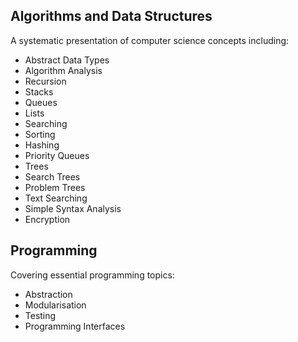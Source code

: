 ## Algorithms and Data Structures

A systematic presentation of computer science concepts including:

- Abstract Data Types
- Algorithm Analysis
- Recursion
- Stacks
- Queues
- Lists
- Searching
- Sorting
- Hashing
- Priority Queues
- Trees
- Search Trees
- Problem Trees
- Text Searching
- Simple Syntax Analysis
- Encryption

## Programming

Covering essential programming topics:

- Abstraction
- Modularisation
- Testing
- Programming Interfaces

